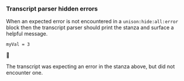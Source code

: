 ### Transcript parser hidden errors

When an expected error is not encountered in a `unison:hide:all:error` block
then the transcript parser should print the stanza
and surface a helpful message.

``` unison
myVal = 3
```



🛑

The transcript was expecting an error in the stanza above, but did not encounter one.
